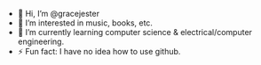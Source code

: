 - 👋 Hi, I’m @gracejester
- 👀 I’m interested in music, books, etc.
- 🌱 I’m currently learning computer science & electrical/computer engineering.
- ⚡ Fun fact: I have no idea how to use github.

<!---
gracejester/gracejester is a ✨ special ✨ repository because its `README.md` (this file) appears on your GitHub profile.
You can click the Preview link to take a look at your changes.
--->
